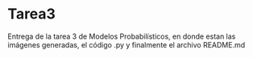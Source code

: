 # Tarea3
Entrega de la tarea 3 de Modelos Probabilísticos, en donde estan las imágenes generadas, el código .py y finalmente el archivo README.md

